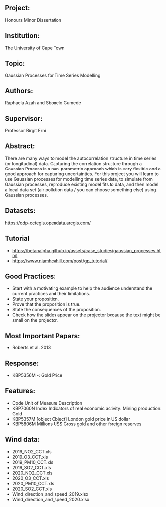 ## Project:

Honours Minor Dissertation

## Institution:

The University of Cape Town

## Topic:

Gaussian Processes for Time Series Modelling

## Authors:

Raphaela Azah and Sbonelo Gumede

## Supervisor:

Professor Birgit Erni

## Abstract:

There are many ways to model the autocorrelation structure in time series (or longitudinal) data. Capturing the correlation structure through a Gaussian Process is a non-parametric approach which is very flexible and a good approach for capturing uncertainties. For this project you will learn to use Gaussian processes for modelling time series data, to simulate from Gaussian processes, reproduce existing model fits to data, and then model a local data set (air pollution data / you can choose something else) using Gaussian processes.

## Datasets:

https://odp-cctegis.opendata.arcgis.com/

## Tutorial

- https://betanalpha.github.io/assets/case_studies/gaussian_processes.html
- https://www.niamhcahill.com/post/gp_tutorial/

## Good Practices:

- Start with a motivating example to help the audience understand the current practices and their limitations.
- State your proposition.
- Prove that the proposition is true.
- State the consequences of the proposition.
- Check how the slides appear on the projector because the text might be small on the projector.

## Most Important Papars:

- Roberts et al. 2013

## Response:

- KBP5356M -: Gold Price

## Features:

- Code Unit of Measure Description
- KBP7060N Index Indicators of real economic activity: Mining production: Gold
- KBP5357M [object Object] London gold price in US dollar
- KBP5806M Millions US$ Gross gold and other foreign reserves

## Wind data:

- 2019_NO2_CCT.xls
- 2019_O3_CCT.xls
- 2019_PM10_CCT.xls
- 2019_SO2_CCT.xls
- 2020_NO2_CCT.xls
- 2020_O3_CCT.xls
- 2020_PM10_CCT.xls
- 2020_SO2_CCT.xls
- Wind_direction_and_speed_2019.xlsx
- Wind_direction_and_speed_2020.xlsx
